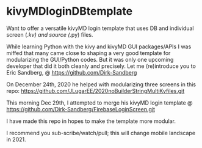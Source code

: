 # kivyMDloginDBtemplate
Want to offer a versatile kivyMD login template that uses DB and individual screen (*.kv) and source (*.py) files.

While learning Python with the kivy and kivyMD GUI packages/APIs I was miffed that many came close to shaping a
very good template for modularizing the GUI/Python codes. But it was only one upcoming developer that did it both
cleanly and  precisely. Let me (re)introduce you to Eric Sandberg, @ https://github.com/Dirk-Sandberg 

On December 24th, 2020 he helped with modularizing three screens in this repo: 
https://github.com/JLugarEE/2020noBuilderStringMultiKvfiles.git

This morning Dec 29th, I attempted to merge his kivyMD login template @ 
https://github.com/Dirk-Sandberg/FirebaseLoginScreen.git

I have made this repo in hopes to make the template more modular.

I recommend you sub-scribe/watch/pull; this will change mobile landscape in 2021.

